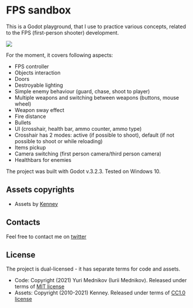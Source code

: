 # FPS sandbox

This is a Godot playground, that I use to practice various concepts, related to the FPS (first-person shooter) development.

![](https://pbs.twimg.com/media/EvPlc4iWQAQA_JV?format=jpg&name=large)

For the moment, it covers following aspects:

- FPS controller
- Objects interaction
- Doors
- Destroyable lighting
- Simple enemy behaviour (guard, chase, shoot to player)
- Multiple weapons and switching between weapons (buttons, mouse wheel)
- Weapon sway effect
- Fire distance
- Bullets
- UI (crosshair, health bar, ammo counter, ammo type)
- Crosshair has 2 modes: active (if possible to shoot), default (if not possible to shoot or while reloading)
- Items pickup
- Camera switching (first person camera/third person camera)
- Healthbars for enemies

The project was built with Godot v.3.2.3. Tested on Windows 10.

## Assets copyrights

- Assets by [Kenney](https://kenney.nl)

## Contacts

Feel free to contact me on [twitter](https://www.twitter.com/iuriimednikov)

## License

The project is dual-licensed - it has separate terms for code and assets.

- Code: Copyright (2021) Yuri Mednikov (Iurii Mednikov). Released under terms of [MIT license](https://opensource.org/licenses/MIT)
- Assets: Copyright (2010-2021) Kenney. Released under terms of [CC1.0 license](https://creativecommons.org/publicdomain/zero/1.0/)